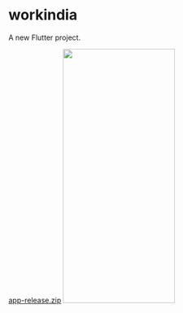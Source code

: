 # workindia

A new Flutter project.

[app-release.zip](https://github.com/shivam05241/workindia/files/6872372/app-release.zip)
<img src="https://user-images.githubusercontent.com/56262914/126868311-122bdd19-0c37-4f9e-9f9b-1dac5b9143e5.gif" width="220" height="500"/>
